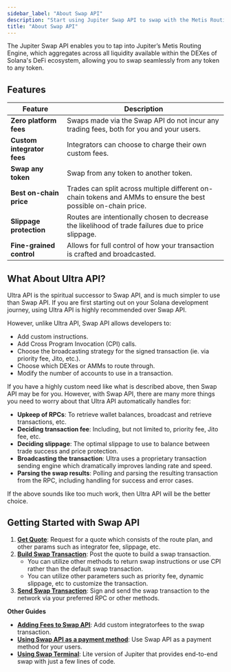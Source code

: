 ```yaml
---
sidebar_label: "About Swap API"
description: "Start using Jupiter Swap API to swap with the Metis Routing Engine."
title: "About Swap API"
---
```


<head>
    <title>Swap API</title>
    <meta name="twitter:card" content="summary" />
</head>

The Jupiter Swap API enables you to tap into Jupiter’s Metis Routing Engine, which aggregates across all liquidity available within the DEXes of Solana's DeFi ecosystem, allowing you to swap seamlessly from any token to any token.

## Features

| Feature | Description |
| --- | --- |
| **Zero platform fees** | Swaps made via the Swap API do not incur any trading fees, both for you and your users. |
| **Custom integrator fees** | Integrators can choose to charge their own custom fees. |
| **Swap any token** | Swap from any token to another token. |
| **Best on-chain price** | Trades can split across multiple different on-chain tokens and AMMs to ensure the best possible on-chain price. |
| **Slippage protection** | Routes are intentionally chosen to decrease the likelihood of trade failures due to price slippage. |
| **Fine-grained control** | Allows for full control of how your transaction is crafted and broadcasted. |

## What About Ultra API?

Ultra API is the spiritual successor to Swap API, and is much simpler to use than Swap API. If you are first starting out on your Solana development journey, using Ultra API is highly recommended over Swap API.

However, unlike Ultra API, Swap API allows developers to:

- Add custom instructions.
- Add Cross Program Invocation (CPI) calls.
- Choose the broadcasting strategy for the signed transaction (ie. via priority fee, Jito, etc.).
- Choose which DEXes or AMMs to route through.
- Modify the number of accounts to use in a transaction.

If you have a highly custom need like what is described above, then Swap API may be for you. However, with Swap API, there are many more things you need to worry about that Ultra API automatically handles for:

- **Upkeep of RPCs**: To retrieve wallet balances, broadcast and retrieve transactions, etc.
- **Deciding transaction fee**: Including, but not limited to, priority fee, Jito fee, etc.
- **Deciding slippage**: The optimal slippage to use to balance between trade success and price protection.
- **Broadcasting the transaction**: Ultra uses a proprietary transaction sending engine which dramatically improves landing rate and speed.
- **Parsing the swap results**: Polling and parsing the resulting transaction from the RPC, including handling for success and error cases.

If the above sounds like too much work, then Ultra API will be the better choice.

## Getting Started with Swap API

1. [**Get Quote**](/docs/swap-api/get-quote): Request for a quote which consists of the route plan, and other params such as integrator fee, slippage, etc.
2. [**Build Swap Transaction**](/docs/swap-api/build-swap-transaction): Post the quote to build a swap transaction.
    - You can utilize other methods to return swap instructions or use CPI rather than the default swap transaction.
    - You can utilize other parameters such as priority fee, dynamic slippage, etc to customize the transaction.
3. [**Send Swap Transaction**](/docs/swap-api/send-swap-transaction): Sign and send the swap transaction to the network via your preferred RPC or other methods.

**Other Guides**
- [**Adding Fees to Swap API**](/docs/swap-api/add-fees-to-swap): Add custom integratorfees to the swap transaction.
- [**Using Swap API as a payment method**](/docs/swap-api/payments-through-swap): Use Swap API as a payment method for your users.
- [**Using Swap Terminal**](/docs/tool-kits/swap-terminal): Lite version of Jupiter that provides end-to-end swap with just a few lines of code.
